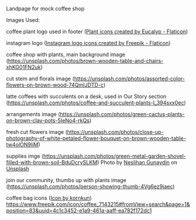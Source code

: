 Landpage for mock coffee shop


Images Used:

coffee plant logo used in footer (<a href="https://www.flaticon.com/free-icons/plant" title="plant icons">Plant icons created by Eucalyp - Flaticon</a>)

instagram logo (<a href="https://www.flaticon.com/free-icons/instagram-logo" title="instagram logo icons">Instagram logo icons created by Freepik - Flaticon</a>)

coffee shop with plants, main background image (https://unsplash.com/photos/brown-wooden-table-and-chairs-xhKG01FN2uk)

cut stem and florals image (https://unsplash.com/photos/assorted-color-flowers-on-brown-wood-74QmIJDTD-c)

latte coffees with succulents on a desk, used in Our Story section (https://unsplash.com/photos/coffee-and-succulent-plants-I_394sxx0ec)

arrangements image (https://unsplash.com/photos/green-cactus-plants-on-brown-clay-pots-5IeNo4-rkQs)
  

fresh cut flowers image (https://unsplash.com/photos/close-up-photography-of-white-petaled-flower-bouquet-on-brown-wooden-table-tw4olON9liM)

supplies imge (https://unsplash.com/photos/green-metal-garden-shovel-filled-with-brown-soil-BduDcrySLKM)
Photo by <a href="https://unsplash.com/@neslihangunaydin?utm_content=creditCopyText&utm_medium=referral&utm_source=unsplash">Neslihan Gunaydin</a> on <a href="https://unsplash.com/photos/green-metal-garden-shovel-filled-with-brown-soil-BduDcrySLKM?utm_content=creditCopyText&utm_medium=referral&utm_source=unsplash">Unsplash</a>


join our community, thumbs up with plants image (https://unsplash.com/photos/person-showing-thumb-4Vg6ez9jaec)


coffee bag icons (<a href="https://www.freepik.com/icon/coffee_7143215#fromView=search&page=1&position=83&uuid=4c1c3452-e1a9-461a-aaff-ea782f172dc1">Icon by kornkun</a>)
https://www.freepik.com/icon/coffee_7143215#fromView=search&page=1&position=83&uuid=4c1c3452-e1a9-461a-aaff-ea782f172dc1